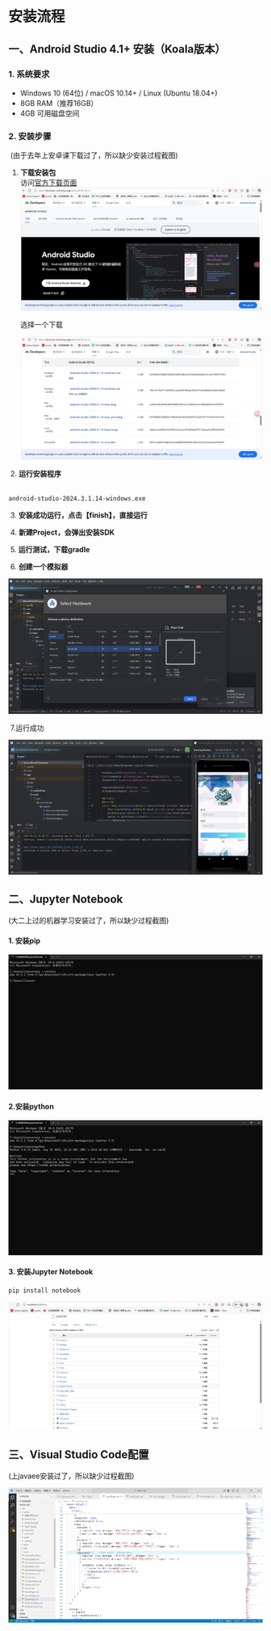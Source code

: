 # 安装流程

## 一、Android Studio 4.1+ 安装（Koala版本）

### 1. 系统要求
- Windows 10 (64位) / macOS 10.14+ / Linux (Ubuntu 18.04+)
- 8GB RAM（推荐16GB）
- 4GB 可用磁盘空间

### 2. 安装步骤 

​	(由于去年上安卓课下载过了，所以缺少安装过程截图)

1. **下载安装包**  
   访问[官方下载页面](https://developer.android.google.cn/studio?hl=zh-cn) 
   ![image-20250416205111393](./image/image-20250416205111393.png)

   选择一个下载

   ![image-20250416205914486](./image/image-20250416205914486.png)

​	2. **运行安装程序**  

```bash

android-studio-2024.3.1.14-windows.exe

```

​	3. **安装成功运行，点击【finish】，直接运行**

​	4. **新建Project，会弹出安装SDK**

​	5.  **运行测试，下载gradle**

​	6. **创建一个模拟器**

![image-20250416212629847](image/image-20250416212629847.png)

​	7.运行成功

![image-20250416212058115](image/image-20250416212058115.png)

## 二、Jupyter Notebook

(大二上过的机器学习安装过了，所以缺少过程截图)

#### 1. 安装pip

![image-20250416213846312](image/image-20250416213846312.png)

#### 2.安装python

![image-20250416214019754](image/image-20250416214019754.png)

#### 3. 安装Jupyter Notebook

```
pip install notebook
```

![image-20250416214329059](image/image-20250416214329059.png)

## 三、Visual Studio Code配置

(上javaee安装过了，所以缺少过程截图)

![image-20250416214852165](image/image-20250416214852165.png)
